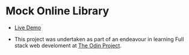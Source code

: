 # Mock Online Library

- [Live Demo](https://vkilng.github.io/library)

- This project was undertaken as part of an endeavour in learning Full stack web develoment at [The Odin Project](https://theodinproject.com).